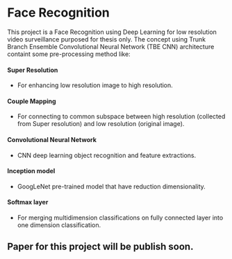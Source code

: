 # Face Recognition

This project is a Face Recognition using Deep Learning for low resolution video surveillance purposed for thesis only. The concept using Trunk Branch Ensemble Convolutional Neural Network (TBE CNN) architecture containt some pre-processing method like:

#### Super Resolution

- For enhancing low resolution image to high resolution.

#### Couple Mapping

- For connecting to common subspace between high resolution (collected from Super resolution) and low resolution (original image).

#### Convolutional Neural Network

- CNN deep learning object recognition and feature extractions.

#### Inception model

- GoogLeNet pre-trained model that have reduction dimensionality.

#### Softmax layer

- For merging multidimension classifications on fully connected layer into one dimension classification.

## Paper for this project will be publish soon.
